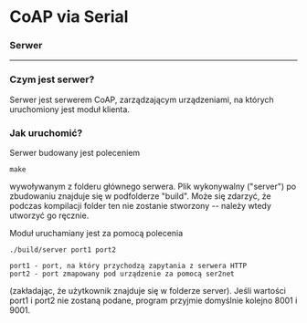 # CoAP via Serial
### Serwer
------
### Czym jest serwer?
Serwer jest serwerem CoAP, zarządzającym urządzeniami, na których uruchomiony jest moduł klienta.

### Jak uruchomić?
Serwer budowany jest poleceniem
```
make
```
wywoływanym z folderu głównego serwera. Plik wykonywalny ("server") po zbudowaniu znajduje się w podfolderze "build". Może się zdarzyć, że podczas kompilacji folder ten nie zostanie stworzony -- należy wtedy utworzyć go ręcznie.

Moduł uruchamiany jest za pomocą polecenia
```
./build/server port1 port2

port1 - port, na który przychodzą zapytania z serwera HTTP
port2 - port zmapowany pod urządzenie za pomocą ser2net
```
(zakładając, że użytkownik znajduje się w folderze server). Jeśli wartości port1 i port2 nie zostaną podane, program przyjmie domyślnie kolejno 8001 i 9001.

